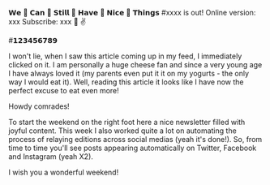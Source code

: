 𝗪𝗲 👏 𝗖𝗮𝗻 👏 𝗦𝘁𝗶𝗹𝗹 👏 𝗛𝗮𝘃𝗲 👏 𝗡𝗶𝗰𝗲 👏 𝗧𝗵𝗶𝗻𝗴𝘀 #xxxx is out!
Online version: xxx
Subscribe: xxx
🧀 ✌️

#𝟭𝟮𝟯𝟰𝟱𝟲𝟳𝟴𝟵

I won't lie, when I saw this article coming up in my feed, I immediately clicked on it.
I am personally a huge cheese fan and since a very young age I have always loved it (my parents even put it it on my yogurts - the only way I would eat it).
Well, reading this article it looks like I have now the perfect excuse to eat even more!

Howdy comrades!

To start the weekend on the right foot here a nice newsletter filled with joyful content.
This week I also worked quite a lot on automating the process of relaying editions across social medias (yeah it's done!). So, from time to time you'll see posts appearing automatically on Twitter, Facebook and Instagram (yeah X2).

I wish you a wonderful weekend!
